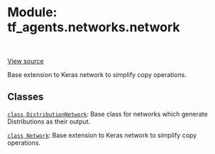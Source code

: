 <div itemscope itemtype="http://developers.google.com/ReferenceObject">
<meta itemprop="name" content="tf_agents.networks.network" />
<meta itemprop="path" content="Stable" />
</div>

# Module: tf_agents.networks.network

<table class="tfo-notebook-buttons tfo-api" align="left">
</table>

<a target="_blank" href="https://github.com/tensorflow/agents/tree/master/tf_agents/networks/network.py">View
source</a>

Base extension to Keras network to simplify copy operations.

<!-- Placeholder for "Used in" -->


## Classes

[`class DistributionNetwork`](../../tf_agents/networks/network/DistributionNetwork.md): Base class for networks which generate Distributions as their output.

[`class Network`](../../tf_agents/networks/network/Network.md): Base extension to Keras network to simplify copy operations.

